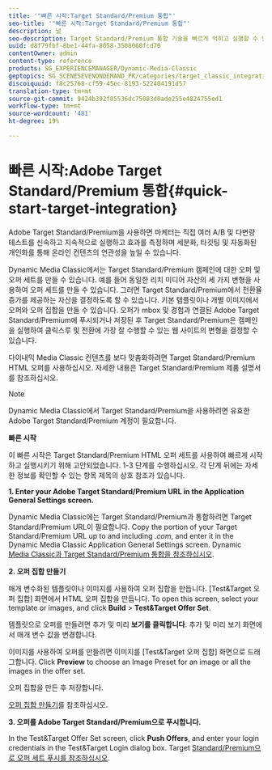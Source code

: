 ```yaml
---
title: '"빠른 시작:Target Standard/Premium 통합"'
seo-title: '"빠른 시작:Target Standard/Premium 통합"'
description: 널
seo-description: Target Standard/Premium 통합 기술을 빠르게 익히고 실행할 수 있는 Facebook Standard/Premium 소개 및 빠른 시작을 참조하십시오.
uuid: d8f79fbf-8be1-44fa-8058-3508060fcd70
contentOwner: admin
content-type: reference
products: SG_EXPERIENCEMANAGER/Dynamic-Media-Classic
geptopics: SG_SCENESEVENONDEMAND_PK/categories/target_classic_integration
discoiquuid: f8c25768-cf59-45ec-8193-522404191d57
translation-type: tm+mt
source-git-commit: 9424b392f85536dc75083d0ade255e4824755ed1
workflow-type: tm+mt
source-wordcount: '481'
ht-degree: 19%

---
```



# 빠른 시작:Adobe Target Standard/Premium 통합{#quick-start-target-integration}

Adobe Target Standard/Premium을 사용하면 마케터는 직접 여러 A/B 및 다변량 테스트를 신속하고 지속적으로 실행하고 효과를 측정하며 세분화, 타깃팅 및 자동화된 개인화를 통해 온라인 컨텐츠의 연관성을 높일 수 있습니다.

Dynamic Media Classic에서는 Target Standard/Premium 캠페인에 대한 오퍼 및 오퍼 세트를 만들 수 있습니다. 예를 들어 동일한 리치 미디어 자산의 세 가지 변형을 사용하여 오퍼 세트를 만들 수 있습니다. 그러면 Target Standard/Premium에서 전환율 증가를 제공하는 자산을 결정하도록 할 수 있습니다. 기본 템플릿이나 개별 이미지에서 오퍼와 오퍼 집합을 만들 수 있습니다. 오퍼가 mbox 및 경험과 연결된 Adobe Target Standard/Premium에 푸시되거나 저장된 후 Target Standard/Premium은 캠페인을 실행하여 클릭스루 및 전환에 가장 잘 수행할 수 있는 웹 사이트의 변형을 결정할 수 있습니다.

다이내믹 Media Classic 컨텐츠를 보다 맞춤화하려면 Target Standard/Premium HTML 오퍼를 사용하십시오. 자세한 내용은 Target Standard/Premium 제품 설명서를 참조하십시오.

>[!NOTE]
>
>Dynamic Media Classic에서 Target Standard/Premium을 사용하려면 유효한 Adobe Target Standard/Premium 계정이 필요합니다.

**빠른 시작**

이 빠른 시작은 Target Standard/Premium HTML 오퍼 세트를 사용하여 빠르게 시작하고 실행시키기 위해 고안되었습니다. 1-3 단계를 수행하십시오. 각 단계 뒤에는 자세한 정보를 확인할 수 있는 항목 제목의 상호 참조가 있습니다.

**1. Enter your Adobe Target Standard/Premium URL in the Application General Settings screen.**

Dynamic Media Classic에는 Target Standard/Premium과 통합하려면 Target Standard/Premium URL이 필요합니다. Copy the portion of your Target Standard/Premium URL up to and including *.com*, and enter it in the Dynamic Media Classic Application General Settings screen. Dynamic [Media Classic과 Target Standard/Premium 통합을 참조하십시오](integrating-dmc-with-target.md#integrating-dmc-with-target).

**2. 오퍼 집합 만들기**

매개 변수화된 템플릿이나 이미지를 사용하여 오퍼 집합을 만듭니다. [Test&amp;Target 오퍼 집합] 화면에서 HTML 오퍼 집합을 만듭니다. To open this screen, select your template or images, and click **Build** > **Test&amp;Target Offer Set**.

템플릿으로 오퍼를 만들려면 추가 및 미리 **보기를 클릭합니다**. 추가 및 미리 보기 화면에서 매개 변수 값을 변경합니다.

이미지를 사용하여 오퍼를 만들려면 이미지를 [Test&amp;Target 오퍼 집합] 화면으로 드래그합니다. Click **Preview** to choose an Image Preset for an image or all the images in the offer set.

오퍼 집합을 만든 후 저장합니다.

[오퍼 집합 만들기](creating-offer-set.md#creating_an_offer_set)를 참조하십시오.

**3. 오퍼를 Adobe Target Standard/Premium으로 푸시합니다.**

In the Test&amp;Target Offer Set screen, click **Push Offers**, and enter your login credentials in the Test&amp;Target Login dialog box. Target [Standard/Premium으로 오퍼 세트 푸시를 참조하십시오](pushing-offer-sets-target.md#pushing_offer_sets_to_target).
